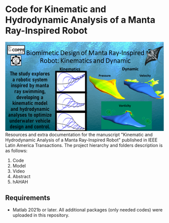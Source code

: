 # Code for Kinematic and Hydrodynamic Analysis of a Manta Ray-Inspired Robot
![image info](AbstractA.png)
Resources and extra documentation for the manuscript "Kinematic and Hydrodynamic Analysis of a Manta Ray-Inspired Robot" published in IEEE Latin America Transactions. The project hierarchy and folders description is as follows:
1. Code
2. Model
3. Video
4. Abstract
5. hAHAH

## Requirements

* Matlab 2021b or later. All additional packages (only needed codes) were uploaded in this repository.
